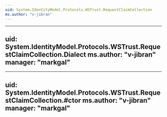 ```yaml
---
uid: System.IdentityModel.Protocols.WSTrust.RequestClaimCollection
ms.author: "v-jibran"
---
```


---
uid: System.IdentityModel.Protocols.WSTrust.RequestClaimCollection.Dialect
ms.author: "v-jibran"
manager: "markgal"
---

---
uid: System.IdentityModel.Protocols.WSTrust.RequestClaimCollection.#ctor
ms.author: "v-jibran"
manager: "markgal"
---
